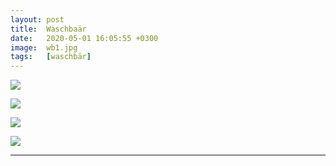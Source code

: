 ```yaml
---
layout: post
title:  Waschbaär
date:   2020-05-01 16:05:55 +0300
image:  wb1.jpg
tags:   [waschbär]
---
```


![]({{site.baseurl}}/img/00.jpg)

![]({{site.baseurl}}/img/wb2.jpg)

![]({{site.baseurl}}/img/wb3.jpg)

![]({{site.baseurl}}/img/wb4.jpg)

________________________________________________________________________________________________________________________________________________________________________________

